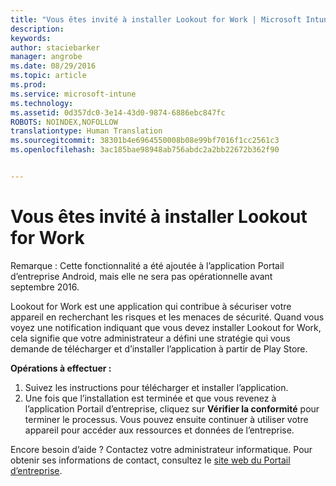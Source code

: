 ```yaml
---
title: "Vous êtes invité à installer Lookout for Work | Microsoft Intune"
description: 
keywords: 
author: staciebarker
manager: angrobe
ms.date: 08/29/2016
ms.topic: article
ms.prod: 
ms.service: microsoft-intune
ms.technology: 
ms.assetid: 0d357dc0-3e14-43d0-9874-6886ebc847fc
ROBOTS: NOINDEX,NOFOLLOW
translationtype: Human Translation
ms.sourcegitcommit: 38301b4e6964550008b08e99bf7016f1cc2561c3
ms.openlocfilehash: 3ac185bae98948ab756abdc2a2bb22672b362f90


---
```


# Vous êtes invité à installer Lookout for Work
Remarque : Cette fonctionnalité a été ajoutée à l’application Portail d’entreprise Android, mais elle ne sera pas opérationnelle avant septembre 2016.

Lookout for Work est une application qui contribue à sécuriser votre appareil en recherchant les risques et les menaces de sécurité. Quand vous voyez une notification indiquant que vous devez installer Lookout for Work, cela signifie que votre administrateur a défini une stratégie qui vous demande de télécharger et d’installer l’application à partir de Play Store.

**Opérations à effectuer :**

1.  Suivez les instructions pour télécharger et installer l’application.
2.  Une fois que l’installation est terminée et que vous revenez à l’application Portail d’entreprise, cliquez sur **Vérifier la conformité** pour terminer le processus. Vous pouvez ensuite continuer à utiliser votre appareil pour accéder aux ressources et données de l’entreprise.

Encore besoin d’aide ? Contactez votre administrateur informatique. Pour obtenir ses informations de contact, consultez le [site web du Portail d’entreprise](http://portal.manage.microsoft.com).





<!--HONumber=Aug16_HO5-->


